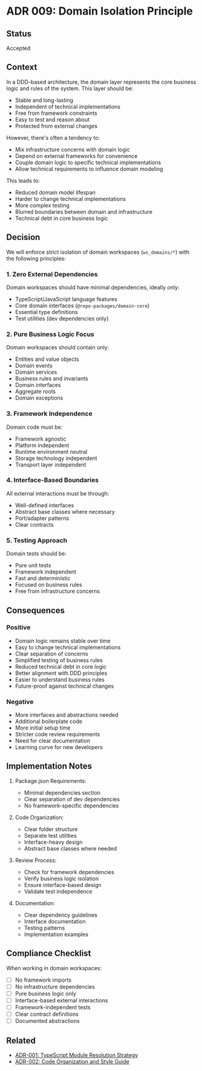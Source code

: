 # ADR 009: Domain Isolation Principle

## Status

Accepted

## Context

In a DDD-based architecture, the domain layer represents the core business logic and rules of the system. This layer should be:

- Stable and long-lasting
- Independent of technical implementations
- Free from framework constraints
- Easy to test and reason about
- Protected from external changes

However, there's often a tendency to:

- Mix infrastructure concerns with domain logic
- Depend on external frameworks for convenience
- Couple domain logic to specific technical implementations
- Allow technical requirements to influence domain modeling

This leads to:

- Reduced domain model lifespan
- Harder to change technical implementations
- More complex testing
- Blurred boundaries between domain and infrastructure
- Technical debt in core business logic

## Decision

We will enforce strict isolation of domain workspaces (`ws_domains/*`) with the following principles:

### 1. Zero External Dependencies

Domain workspaces should have minimal dependencies, ideally only:

- TypeScript/JavaScript language features
- Core domain interfaces (`@repo-packages/domain-core`)
- Essential type definitions
- Test utilities (dev dependencies only)

### 2. Pure Business Logic Focus

Domain workspaces should contain only:

- Entities and value objects
- Domain events
- Domain services
- Business rules and invariants
- Domain interfaces
- Aggregate roots
- Domain exceptions

### 3. Framework Independence

Domain code must be:

- Framework agnostic
- Platform independent
- Runtime environment neutral
- Storage technology independent
- Transport layer independent

### 4. Interface-Based Boundaries

All external interactions must be through:

- Well-defined interfaces
- Abstract base classes where necessary
- Port/adapter patterns
- Clear contracts

### 5. Testing Approach

Domain tests should be:

- Pure unit tests
- Framework independent
- Fast and deterministic
- Focused on business rules
- Free from infrastructure concerns

## Consequences

### Positive

- Domain logic remains stable over time
- Easy to change technical implementations
- Clear separation of concerns
- Simplified testing of business rules
- Reduced technical debt in core logic
- Better alignment with DDD principles
- Easier to understand business rules
- Future-proof against technical changes

### Negative

- More interfaces and abstractions needed
- Additional boilerplate code
- More initial setup time
- Stricter code review requirements
- Need for clear documentation
- Learning curve for new developers

## Implementation Notes

1. Package.json Requirements:
   - Minimal dependencies section
   - Clear separation of dev dependencies
   - No framework-specific dependencies

2. Code Organization:
   - Clear folder structure
   - Separate test utilities
   - Interface-heavy design
   - Abstract base classes where needed

3. Review Process:
   - Check for framework dependencies
   - Verify business logic isolation
   - Ensure interface-based design
   - Validate test independence

4. Documentation:
   - Clear dependency guidelines
   - Interface documentation
   - Testing patterns
   - Implementation examples

## Compliance Checklist

When working in domain workspaces:

- [ ] No framework imports
- [ ] No infrastructure dependencies
- [ ] Pure business logic only
- [ ] Interface-based external interactions
- [ ] Framework-independent tests
- [ ] Clear contract definitions
- [ ] Documented abstractions

## Related

- [ADR-001: TypeScript Module Resolution Strategy](./001-typescript-module-resolution-strategy.md)
- [ADR-002: Code Organization and Style Guide](./002-code-organization-and-style-guide.md)
